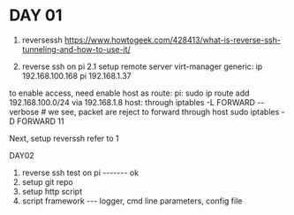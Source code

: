 # DAY 01

1. reversessh
https://www.howtogeek.com/428413/what-is-reverse-ssh-tunneling-and-how-to-use-it/



2. reverse ssh on pi
2.1 setup remote server
virt-manager generic: ip 192.168.100.168
pi 192.168.1.37

to enable access, need enable host as route:
pi: sudo ip route add 192.168.100.0/24 via 192.168.1.8
host: 
through iptables -L FORWARD --verbose # we see, packet are reject to forward through host
sudo iptables -D FORWARD 11

Next, setup reverssh refer to 1

DAY02
1. reverse ssh test on pi ------- ok
2. setup git repo
3. setup http script
4. script framework --- logger, cmd line parameters, config file


